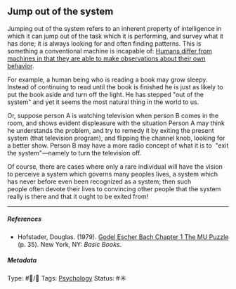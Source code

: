 ## Jump out of the system

Jumping out of the system refers to an inherent property of intelligence in which it can jump out of the task which it is performing, and survey what it has done; it is always looking for and often finding patterns. This is something a conventional machine is incapable of: [Humans differ from machines in that they are able to make observations about their own behavior](Humans%20differ%20from%20machines%20in%20that%20they%20are%20able%20to%20make%20observations%20about%20their%20own%20behavior.md).

For example, a human being who is reading a book may grow sleepy. Instead of continuing to read until the book is finished he is just as likely to put the book aside and turn off the light. He has stepped "out of the system" and yet it seems the most natural thing in the world to us.

Or, suppose person A is watching television when person B comes in the room, and shows evident displeasure with the situation Person A may think he understands the problem, and try to remedy it by exiting the present system (that television program), and flipping the channel knob, looking for a better show. Person B may have a more radio concept of what it is to  "exit the system"—namely to turn the television off.

Of course, there are cases where only a rare individual will have the vision to perceive a system which governs many peoples lives, a system which has never before even been recognized as a system; then such people often devote their lives to convincing other people that the system really is there and that it ought to be exited from!

---

##### References

* Hofstader, Douglas. (1979). [Godel Escher Bach Chapter 1 The MU Puzzle](Godel%20Escher%20Bach%20Chapter%201%20The%20MU%20Puzzle.md) (p. 35). New York, NY: *Basic Books*.

##### Metadata

Type: #🔵/🔵 
Tags: [Psychology](Psychology.md)
Status: #☀️ 
